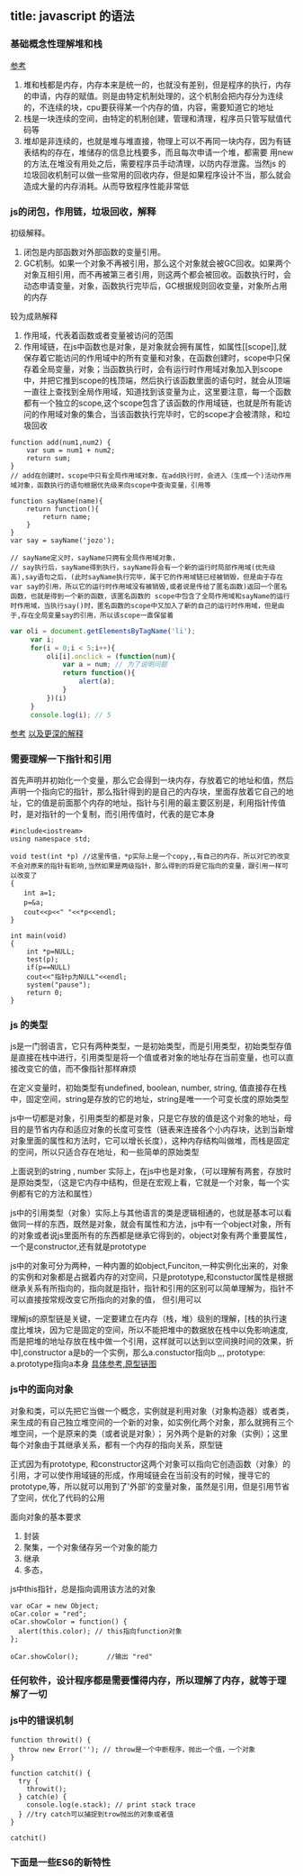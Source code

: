 title: javascript 的语法
---
### 基础概念性理解堆和栈
[参考](http://blog.csdn.net/hairetz/article/details/7207230)
1. 堆和栈都是内存，内存本来是统一的，也就没有差别，但是程序的执行，内存的申请，内存的赋值。则是由特定机制处理的，这个机制会把内存分为连续的，不连续的块，cpu要获得某一个内存的值，内容，需要知道它的地址
2. 栈是一块连续的空间，由特定的机制创建，管理和清理，程序员只管写赋值代码等
3. 堆却是非连续的，也就是堆与堆直接，物理上可以不再同一块内存，因为有链表结构的存在，堆储存的信息比栈要多，而且每次申请一个堆，都需要 用new 的方法,在堆没有用处之后，需要程序员手动清理，以防内存泄露。当然js 的垃圾回收机制可以做一些常用的回收内存，但是如果程序设计不当，那么就会造成大量的内存消耗。从而导致程序性能非常低
### js的闭包，作用链，垃圾回收，解释

初级解释。
1. 闭包是内部函数对外部函数的变量引用。
2.	GC机制。如果一个对象不再被引用，那么这个对象就会被GC回收。如果两个对象互相引用，而不再被第三者引用，则这两个都会被回收。函数执行时，会动态申请变量，对象，函数执行完毕后，GC根据规则回收变量，对象所占用的内存

较为成熟解释
1. 作用域，代表着函数或者变量被访问的范围
2. 作用域链，在js中函数也是对象，是对象就会拥有属性，如属性[[scope]],就保存着它能访问的作用域中的所有变量和对象，在函数创建时，scope中只保存着全局变量，对象；当函数执行时，会有运行时作用域对象加入到scope中，并把它推到scope的栈顶端，然后执行该函数里面的语句时，就会从顶端一直往上查找到全局作用域，知道找到该变量为止，这里要注意，每一个函数都有一个独立的scope,这个scope包含了该函数的作用域链，也就是所有能访问的作用域对象的集合，当该函数执行完毕时，它的scope才会被清除，和垃圾回收
```
function add(num1,num2) {
    var sum = num1 + num2;
    return sum;
}
// add在创建时，scope中只有全局作用域对象，在add执行时，会进入（生成一个)活动作用域对象，函数执行的语句根据优先级来向scope中查询变量，引用等

function sayName(name){
    return function(){
        return name;
    }
}
var say = sayName('jozo');

// sayName定义时，sayName只拥有全局作用域对象，
// say执行后，sayName得到执行，sayName将会有一个新的运行时局部作用域(优先级高),say语句之后，(此时sayName执行完毕，属于它的作用域链已经被销毁，但是由于存在var say的引用，所以它的运行时作用域没有被销毁,或者说是传给了匿名函数)返回一个匿名函数，也就是得到一个新的函数，该匿名函数的 scope中包含了全局作用域和sayName的运行时作用域，当执行say()时，匿名函数的scope中又加入了新的自己的运行时作用域，但是由于,存在全局变量say的引用，所以该scope一直保留着
```

```javascript
var oli = document.getElementsByTagName('li');
     var i;
     for(i = 0;i < 5;i++){
         oli[i].onclick = (function(num){
             var a = num; // 为了说明问题
             return function(){
                 alert(a);
             }
         })(i)
     }
     console.log(i); // 5
```
 
[参考](http://segmentfault.com/a/1190000002778015)
[以及更深的解释](http://www.cnblogs.com/lhb25/archive/2011/09/06/javascript-scope-chain.html)

### 需要理解一下指针和引用

首先声明并初始化一个变量，那么它会得到一块内存，存放着它的地址和值，然后声明一个指向它的指针，那么指针得到的是自己的内存块，里面存放着它自己的地址，它的值是前面那个内存的地址，指针与引用的最主要区别是，利用指针传值时，是对指针的一个复制，而引用传值时，代表的是它本身
```
#include<iostream>
using namespace std;

void test(int *p) //这里传值，*p实际上是一个copy,,有自己的内存，所以对它的改变不会对原来的指针有影响,当然如果是两级指针，那么得到的将是它指向的变量，跟引用一样可以改变了
{
　　int a=1;
　　p=&a;
　　cout<<p<<" "<<*p<<endl;
}

int main(void)
{
    int *p=NULL;
    test(p);
    if(p==NULL)
    cout<<"指针p为NULL"<<endl;
    system("pause");
    return 0;
}
```
### js 的类型

js是一门弱语言，它只有两种类型，一是初始类型，而是引用类型，初始类型存值是直接在栈中进行，引用类型是将一个值或者对象的地址存在当前变量，也可以直接改变它的值，而不像指针那样麻烦

在定义变量时，初始类型有undefined, boolean, number, string, 值直接存在栈中，固定空间，string是存放的它的地址，string是唯一一个可变长度的原始类型

js中一切都是对象，引用类型的都是对象，只是它存放的值是这个对象的地址，母目的是节省内存和适应对象的长度可变性（链表来连接各个小内存块，达到当新增对象里面的属性和方法时，它可以增长长度），这种内存结构叫做堆，而栈是固定的空间，所以只适合存在地址，和一些简单的原始类型

上面说到的string , number 实际上，在js中也是对象，（可以理解有两套，存放时是原始类型，（这是它内存中结构，但是在宏观上看，它就是一个对象，每一个实例都有它的方法和属性）

js中的引用类型（对象）实际上与其他语言的类是逻辑相通的，也就是基本可以看做同一样的东西，既然是对象，就会有属性和方法，js中有一个object对象，所有的对象或者说js里面所有的东西都是继承它得到的，object对象有两个重要属性，一个是constructor,还有就是prototype 

js中的对象可分为两种，一种内置的如object,Funciton,一种实例化出来的，对象的实例和对象都是占据着内存的对空间，只是prototype,和constuctor属性是根据继承关系有所指向的，指向就是指针，指针和引用的区别可以简单理解为，指针不可以直接按常规改变它所指向的对象的值， 但引用可以

理解js的原型链是关键，一定要建立在内存（栈，堆）级别的理解，[栈的执行速度比堆块，因为它是固定的空间，所以不能把堆中的数据放在栈中以免影响速度,而是把堆的地址存放在栈中做一个引用，这样就可以达到以空间换时间的效果，折中],constructor a是b的一个实例，那么a.constuctor指向b ,,, prototype: a.prototype指向a本身
[具体参考,原型链图](http://www.blogjava.net/heavensay/archive/2013/10/20/405440.html)


### js中的面向对象

对象和类，可以先把它当做一个概念，实例就是利用对象（对象构造器）或者类，来生成的有自己独立堆空间的一个新的对象，如实例化两个对象，那么就拥有三个堆空间，一个是原来的类（或者说是对象）； 另外两个是新的对象（实例）；这里每个对象由于其继承关系，都有一个内存的指向关系，原型链

正式因为有prototype, 和constructor这两个对象可以指向它创造函数（对象）的引用，才可以使作用域链的形成，作用域链会在当前没有的时候，搜寻它的prototype,等，所以就可以用到了'外部'的变量对象，虽然是引用，但是引用节省了空间，优化了代码的公用

面向对象的基本要求
1. 封装
2. 聚集，一个对象储存另一个对象的能力
3. 继承
4. 多态，

js中this指针，总是指向调用该方法的对象
```
var oCar = new Object;
oCar.color = "red";
oCar.showColor = function() {
  alert(this.color); // this指向function对象
};

oCar.showColor();		//输出 "red"
```

### 任何软件，设计程序都是需要懂得内存，所以理解了内存，就等于理解了一切

### js中的错误机制
```
function throwit() {
  throw new Error(''); // throw是一个中断程序，抛出一个值，一个对象
}

function catchit() {
  try {
    throwit();
  } catch(e) {
    console.log(e.stack); // print stack trace
  } //try catch可以捕捉到trow抛出的对象或者值
}

catchit()
```


### 下面是一些ES6的新特性
